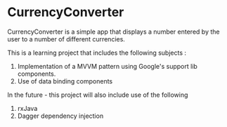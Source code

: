 # CurrencyConverter

CurrencyConverter is a simple app that displays a number entered by the user to a number of different currencies.

This is a learning project that includes the following subjects :
1. Implementation of a MVVM pattern using Google's support lib components.
2. Use of data binding components


In the future - this project will also include use of the following
1. rxJava
2. Dagger dependency injection 

